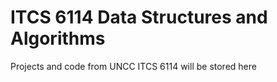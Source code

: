 # ITCS 6114 Data Structures and Algorithms
 Projects and code from UNCC ITCS 6114 will be stored here
